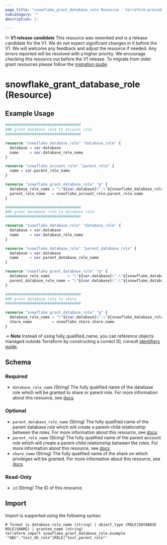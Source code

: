 ```yaml
---
page_title: "snowflake_grant_database_role Resource - terraform-provider-snowflake"
subcategory: ""
description: |-
  
---
```


!> **V1 release candidate** This resource was reworked and is a release candidate for the V1. We do not expect significant changes in it before the V1. We will welcome any feedback and adjust the resource if needed. Any errors reported will be resolved with a higher priority. We encourage checking this resource out before the V1 release. To migrate from older grant resources please follow the [migration guide](https://github.com/Snowflake-Labs/terraform-provider-snowflake/blob/main/MIGRATION_GUIDE.md#migration-from-old-grant-resources-to-new-ones).

# snowflake_grant_database_role (Resource)



## Example Usage

```terraform
##################################
### grant database role to account role
##################################

resource "snowflake_database_role" "database_role" {
  database = var.database
  name     = var.database_role_name
}

resource "snowflake_account_role" "parent_role" {
  name = var.parent_role_name
}

resource "snowflake_grant_database_role" "g" {
  database_role_name = "\"${var.database}\".\"${snowflake_database_role.database_role.name}\""
  parent_role_name   = snowflake_account_role.parent_role.name
}

##################################
### grant database role to database role
##################################

resource "snowflake_database_role" "database_role" {
  database = var.database
  name     = var.database_role_name
}

resource "snowflake_database_role" "parent_database_role" {
  database = var.database
  name     = var.parent_database_role_name
}

resource "snowflake_grant_database_role" "g" {
  database_role_name        = "\"${var.database}\".\"${snowflake_database_role.database_role.name}\""
  parent_database_role_name = "\"${var.database}\".\"${snowflake_database_role.parent_database_role.name}\""
}

##################################
### grant database role to share
##################################

resource "snowflake_grant_database_role" "g" {
  database_role_name = "\"${var.database}\".\"${snowflake_database_role.database_role.name}\""
  share_name         = snowflake_share.share.name
}
```

-> **Note** Instead of using fully_qualified_name, you can reference objects managed outside Terraform by constructing a correct ID, consult [identifiers guide](https://registry.terraform.io/providers/Snowflake-Labs/snowflake/latest/docs/guides/identifiers#new-computed-fully-qualified-name-field-in-resources).
<!-- TODO(SNOW-1634854): include an example showing both methods-->

<!-- schema generated by tfplugindocs -->
## Schema

### Required

- `database_role_name` (String) The fully qualified name of the database role which will be granted to share or parent role. For more information about this resource, see [docs](https://registry.terraform.io/providers/Snowflake-Labs/snowflake/latest/docs/resources/database_role).

### Optional

- `parent_database_role_name` (String) The fully qualified name of the parent database role which will create a parent-child relationship between the roles. For more information about this resource, see [docs](https://registry.terraform.io/providers/Snowflake-Labs/snowflake/latest/docs/resources/database_role).
- `parent_role_name` (String) The fully qualified name of the parent account role which will create a parent-child relationship between the roles. For more information about this resource, see [docs](https://registry.terraform.io/providers/Snowflake-Labs/snowflake/latest/docs/resources/account_role).
- `share_name` (String) The fully qualified name of the share on which privileges will be granted. For more information about this resource, see [docs](https://registry.terraform.io/providers/Snowflake-Labs/snowflake/latest/docs/resources/share).

### Read-Only

- `id` (String) The ID of this resource.

## Import

Import is supported using the following syntax:

```shell
# format is database_role_name (string) | object_type (ROLE|DATABASE ROLE|SHARE) | grantee_name (string)
terraform import snowflake_grant_database_role.example '"ABC"."test_db_role"|ROLE|"test_parent_role"'
```
